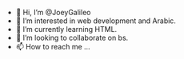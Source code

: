 - 👋 Hi, I’m @JoeyGalileo
- 👀 I’m interested in web development and Arabic.
- 🌱 I’m currently learning HTML.
- 💞️ I’m looking to collaborate on bs.
- 📫 How to reach me ...
